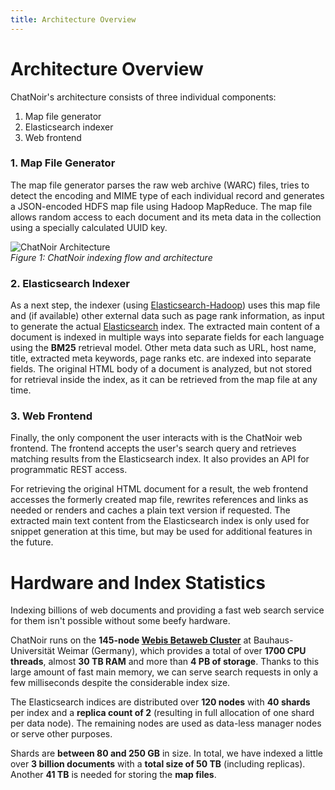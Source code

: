 ```yaml
---
title: Architecture Overview
---
```


# Architecture Overview
ChatNoir's architecture consists of three individual components:

1. Map file generator
2. Elasticsearch indexer
3. Web frontend

### 1. Map File Generator
The map file generator parses the raw web archive (WARC) files, tries to detect the encoding and MIME type of each individual record and generates a JSON-encoded HDFS map file using Hadoop MapReduce. The map file allows random access to each document and its meta data in the collection using a specially calculated UUID key.

![ChatNoir Architecture](/static/img/architecture.png)\
*Figure 1: ChatNoir indexing flow and architecture*

### 2. Elasticsearch Indexer
As a next step, the indexer (using [Elasticsearch-Hadoop](https://www.elastic.co/products/hadoop)) uses this map file and (if available) other external data such as page rank information, as input to generate the actual [Elasticsearch](https://www.elastic.co/products/elasticsearch) index. The extracted main content of a document is indexed in multiple ways into separate fields for each language using the **BM25** retrieval model. Other meta data such as URL, host name, title, extracted meta keywords, page ranks etc. are indexed into separate fields. The original HTML body of a document is analyzed, but not stored for retrieval inside the index, as it can be retrieved from the map file at any time.

### 3. Web Frontend
Finally, the only component the user interacts with is the ChatNoir web frontend. The frontend accepts the user's search query and retrieves matching results from the Elasticsearch index. It also provides an API for programmatic REST access.

For retrieving the original HTML document for a result, the web frontend accesses the formerly created map file, rewrites references and links as needed or renders and caches a plain text version if requested. The extracted main text content from the Elasticsearch index is only used for snippet generation at this time, but may be used for additional features in the future.


# Hardware and Index Statistics
Indexing billions of web documents and providing a fast web search service for them isn't possible without some beefy hardware.

ChatNoir runs on the **145-node [Webis Betaweb Cluster](https://www.uni-weimar.de/en/media/chairs/computer-science-and-media/webis/facilities/#betaweb)** at Bauhaus-Universität Weimar (Germany), which provides a total of over **1700 CPU threads**, almost **30 TB RAM** and more than **4 PB of storage**. Thanks to this large amount of fast main memory, we can serve search requests in only a few milliseconds despite the considerable index size.

The Elasticsearch indices are distributed over **120 nodes** with **40 shards** per index and a **replica count of 2** (resulting in full allocation of one shard per data node). The remaining nodes are used as data-less manager nodes or serve other purposes.

Shards are **between 80 and 250 GB** in size. In total, we have indexed a little over **3 billion documents** with a **total size of 50 TB** (including replicas). Another **41 TB** is needed for storing the **map files**.
